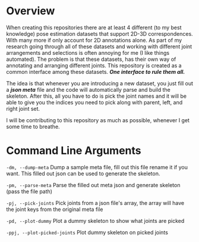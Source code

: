 # Overview
When creating this repositories there are at least 4 different (to my best knowledge) pose estimation datasets that support 2D-3D correspondences. With many more if only account for 2D annotations alone. As part of my research going through all of these datasets and working with different joint arrangements and selections is often annoying for me (I like things automated). The problem is that these datasets, has their own way of annotating and arranging different joints. This repository is created as a common interface among these datasets. ***One interface to rule them all.***

The idea is that whenever you are introducing a new dataset, you just fill out a ***json meta*** file and the code will automatically parse and build the skeleton. After this, all you have to do is pick the joint names and it will be able to give you the indices you need to pick along with parent, left, and right joint set.

I will be contributing to this repository as much as possible, whenever I get some time to breathe.

# Command Line Arguments
```-dm, --dump-meta```
Dump a sample meta file, fill out this file rename it if you want. This filled out json can be used to generate the skeleton.

```-pm, --parse-meta```
Parse the filled out meta json and generate skeleton (pass the file path)

```-pj, --pick-joints```
Pick joints from a json file's array, the array will have the joint keys from the original meta file

```-pd, --plot-dummy```
Plot a dummy skeleton to show what joints are picked

```-ppj, --plot-picked-joints```
Plot dummy skeleton on picked joints